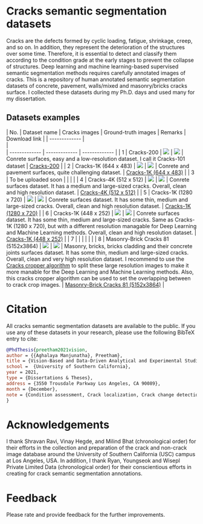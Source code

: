 # Cracks semantic segmentation datasets
Cracks are the defects formed by cyclic loading, fatigue, shrinkage, creep, and so on. In addition, they represent the deterioration of the structures over some time. Therefore, it is essential to detect and classify them according to the condition grade at the early stages to prevent the collapse of structures. Deep learning and machine learning-based supervised semantic segmentation methods requires carefully annotated images of cracks. This is a repository of human annotated semantic segmentation datasets of concrete, pavement, walls/mixed and masonry/bricks cracks surface. I collected these datasets during my Ph.D. days and used many for my dissertation.

## Datasets examples
| No. | Dataset name | Cracks images | Ground-truth images | Remarks | Download link |
| ------------- | <img width=500/> | <img width=500/> |  ------------- | ------------- | ------------- |
| 1 | Cracks-200 | ![](assets/Dataset_1_Cracks-200_crack.png) | ![](assets/Dataset_1_Cracks-200_gt.png) | Conrete surfaces, easy and a low-resolution dataset. I call it Cracks-101 dataset  | [Cracks-200](https://1drv.ms/f/c/49b23bc11eecd6a8/EhR2i1qbyhlKn6JmjTVdWQ4BVUcKofT80zNf12E0tDVgCw?e=DYmZzs) |
| 2 | Cracks-1K (644 x 483) | ![](assets/Dataset_2_Cracks-1K_(644x483)_crack.png) | ![](assets/Dataset_2_Cracks-1K_(644x483)_gt.png) | Conrete and pavement surfaces, quite challenging dataset. | [Cracks-1K (644 x 483)](https://1drv.ms/f/c/49b23bc11eecd6a8/ErmWulPITuVDmxcHQZK5bAkBr-FGHSYFI1QWHnjY_YikQA?e=rJUW4W) |
| 3 | To be uploaded soon |  |  |  |
| 4 | Cracks-4K (512 x 512) | ![](assets/Dataset_4_Cracks-4K_(512x512)_crack.png) | ![](assets/Dataset_4_Cracks-4K_(512x512)_gt.png) | Conrete surfaces dataset. It has a medium and large-sized cracks. Overall, clean and high resolution dataset. | [Cracks-4K (512 x 512)](https://1drv.ms/f/c/49b23bc11eecd6a8/Evcsn2XWDblLv76EDFOwf0cB_V4WbqpRkOoH8YAIh5JfGg?e=fajgSS) |
| 5 | Cracks-1K (1280 x 720) | ![](assets/Dataset_5_Cracks-1K_(1280x720)_crack.png) | ![](assets/Dataset_5_Cracks-1K_(1280x720)_gt.png) | Conrete surfaces dataset. It has some thin, medium and large-sized cracks. Overall, clean and high resolution dataset. | [Cracks-1K (1280 x 720)](https://1drv.ms/f/c/49b23bc11eecd6a8/Eias7mEICpdOju5slI7_mpwBT-T73E8mAmu6N_vVYXQG8Q?e=dXBKIm) |
| 6 | Cracks-1K (448 x 252) | ![](assets/Dataset_6_Cracks-1K_(448x252)_crack.png) | ![](assets/Dataset_6_Cracks-1K_(448x252)_gt.png) | Conrete surfaces dataset. It has some thin, medium and large-sized cracks. Same as Cracks-1K (1280 x 720), but with a different resolution managable for Deep Learning and Machine Learning methods. Overall, clean and high resolution dataset. | [Cracks-1K (448 x 252)](https://1drv.ms/f/c/49b23bc11eecd6a8/EgXYLiqrSNdKtzWPbJp3mQQBZN-xlivQHVCfzq8jxA-jkQ?e=8xqBD2) |
| 7 |  |  |  |  |  |
| 8 | Masonry-Brick Cracks 81 (5152x3864) | ![](assets/Dataset_8_Masonry-Brick_Cracks_81_(5152x3864)_crack.png) | ![](assets/Dataset_8_Masonry-Brick_Cracks_81_(5152x3864)_gt.png) | Masonry, bricks, bricks cladding and their concrete joints surfaces dataset. It has some thin, medium and large-sized cracks. Overall, clean and very high resolution dataset. I recommend to use the [Cracks cropper algorithm](https://github.com/preethamam/CracksSplitterCropper-Dataset) to split these large resolution images to make it more manable for the Deep Learning and Machine Learning methods. Also, this cracks cropper algorithm can be used to set the overlapping between to crack crop images. | [Masonry-Brick Cracks 81 (5152x3864)](https://1drv.ms/f/c/49b23bc11eecd6a8/Ek_azWXTJltNrWi4vqGy-XMBuNUFhzqxON5c1U3qXBTwNA?e=CYdtxs) |

# Citation
All cracks semantic segmentation datasets are available to the public. If you use any of these datasets in your research, please use the following BibTeX entry to cite:
```bibtex
@PhdThesis{preetham2021vision,
author = {{Aghalaya Manjunatha}, Preetham},
title = {Vision-Based and Data-Driven Analytical and Experimental Studies into Condition Assessment and Change Detection of Evolving Civil, Mechanical and Aerospace Infrastructures},
school =  {University of Southern California},
year = 2021,
type = {Dissertations & Theses},
address = {3550 Trousdale Parkway Los Angeles, CA 90089},
month = {December},
note = {Condition assessment, Crack localization, Crack change detection, Synthetic crack generation, Sewer pipe condition assessment, Mechanical systems defect detection and quantification}
}
```

# Acknowledgements
I thank Shravan Ravi, Vinay Hegde, and Milind Bhat (chronological order) for their efforts in the collection and preparation of the crack and non-crack image database around the University of Southern California (USC) campus at Los Angeles, USA. In addition, I thank Ryan, Youngseok and Wisepl Private Limited Data (chronological order) for their conscientious efforts in creating for crack semantic segmentation annotations.

# Feedback
Please rate and provide feedback for the further improvements.

